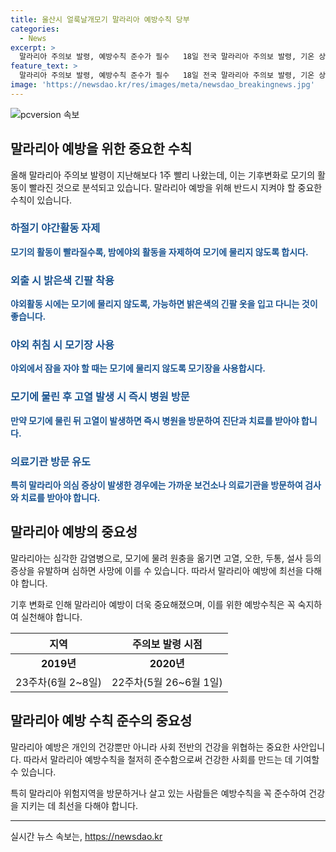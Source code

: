 ```yaml
---
title: 울산시 얼룩날개모기 말라리아 예방수칙 당부
categories:
  - News
excerpt: >
  말라리아 주의보 발령, 예방수칙 준수가 필수   18일 전국 말라리아 주의보 발령, 기온 상승으로 모기 활동 빨라져. 말라리아 원충을 매개하는 얼룩날개모기에 물리면 고열, 오한 등 증상 유발. 하절기 야외활동 자제, 밝은색 긴팔 착용, 모기장 사용 등 예방수칙 철저히 지켜야 함. 특히 위험지역 방문자는 의료기관에서 검사 받을 것을 당부. - 모기 이미지 출처: []
feature_text: >
  말라리아 주의보 발령, 예방수칙 준수가 필수   18일 전국 말라리아 주의보 발령, 기온 상승으로 모기 활동 빨라져. 말라리아 원충을 매개하는 얼룩날개모기에 물리면 고열, 오한 등 증상 유발. 하절기 야외활동 자제, 밝은색 긴팔 착용, 모기장 사용 등 예방수칙 철저히 지켜야 함. 특히 위험지역 방문자는 의료기관에서 검사 받을 것을 당부. - 모기 이미지 출처: []
image: 'https://newsdao.kr/res/images/meta/newsdao_breakingnews.jpg'
---
```


<p><img src="https://newsdao.kr/res/images/meta/newsdao_breakingnews.jpg" alt="pcversion 속보" /></p>

<h2 data-ke-size="size26">말라리아 예방을 위한 중요한 수칙</h2>

<p data-ke-size="size16">올해 말라리아 주의보 발령이 지난해보다 1주 빨리 나왔는데, 이는 기후변화로 모기의 활동이 빨라진 것으로 분석되고 있습니다. 말라리아 예방을 위해 반드시 지켜야 할 중요한 수칙이 있습니다.</p>

<h3><b><span style="color: #1a5490;">하절기 야간활동 자제</span></b></h3>

<p data-ke-size="size16"><b><span style="color: #1a5490;">모기의 활동이 빨라질수록, 밤에야외 활동을 자제하여 모기에 물리지 않도록 합시다.</span></b></p>

<h3><b><span style="color: #1a5490;">외출 시 밝은색 긴팔 착용</span></b></h3>

<p data-ke-size="size16"><b><span style="color: #1a5490;">야외활동 시에는 모기에 물리지 않도록, 가능하면 밝은색의 긴팔 옷을 입고 다니는 것이 좋습니다.</span></b></p>

<h3><b><span style="color: #1a5490;">야외 취침 시 모기장 사용</span></b></h3>

<p data-ke-size="size16"><b><span style="color: #1a5490;">야외에서 잠을 자야 할 때는 모기에 물리지 않도록 모기장을 사용합시다.</span></b></p>

<h3><b><span style="color: #1a5490;">모기에 물린 후 고열 발생 시 즉시 병원 방문</span></b></h3>

<p data-ke-size="size16"><b><span style="color: #1a5490;">만약 모기에 물린 뒤 고열이 발생하면 즉시 병원을 방문하여 진단과 치료를 받아야 합니다.</span></b></p>

<h3><b><span style="color: #1a5490;">의료기관 방문 유도</span></b></h3>

<p data-ke-size="size16"><b><span style="color: #1a5490;">특히 말라리아 의심 증상이 발생한 경우에는 가까운 보건소나 의료기관을 방문하여 검사와 치료를 받아야 합니다.</span></b></p>

<h2 data-ke-size="size26">말라리아 예방의 중요성</h2>

<p data-ke-size="size16">말라리아는 심각한 감염병으로, 모기에 물려 원충을 옮기면 고열, 오한, 두통, 설사 등의 증상을 유발하며 심하면 사망에 이를 수 있습니다. 따라서 말라리아 예방에 최선을 다해야 합니다.</p>

<p data-ke-size="size16">기후 변화로 인해 말라리아 예방이 더욱 중요해졌으며, 이를 위한 예방수칙은 꼭 숙지하여 실천해야 합니다.</p>

<table>
    <thead>
        <tr>
            <th scope="col">지역</th>
            <th scope="col">주의보 발령 시점</th>
        </tr>
    </thead>
    <tbody>
        <tr>
            <td style="text-align: center; height: 17px;"><b>2019년</b></td>
            <td style="text-align: center; height: 17px;"><b>2020년</b></td>
        </tr>
        <tr>
            <td style="text-align: center; height: 17px;">23주차(6월 2~8일)</td>
            <td style="text-align: center; height: 17px;">22주차(5월 26~6월 1일)</td>
        </tr>
    </tbody>
</table>

<h2 data-ke-size="size26">말라리아 예방 수칙 준수의 중요성</h2>

<p data-ke-size="size16">말라리아 예방은 개인의 건강뿐만 아니라 사회 전반의 건강을 위협하는 중요한 사안입니다. 따라서 말라리아 예방수칙을 철저히 준수함으로써 건강한 사회를 만드는 데 기여할 수 있습니다.</p>

<p data-ke-size="size16">특히 말라리아 위험지역을 방문하거나 살고 있는 사람들은 예방수칙을 꼭 준수하여 건강을 지키는 데 최선을 다해야 합니다.</p>

<p><hr></p>
실시간 뉴스 속보는, <a href="https://newsdao.kr" rel="dofollow">https://newsdao.kr</a>


